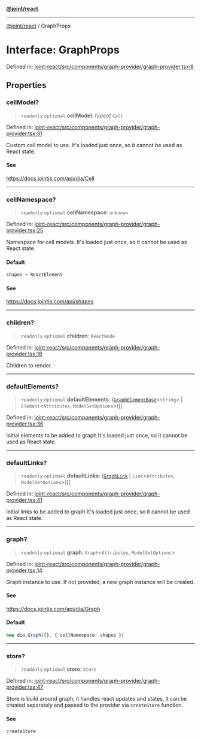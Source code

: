 [**@joint/react**](../README.md)

***

[@joint/react](../README.md) / GraphProps

# Interface: GraphProps

Defined in: [joint-react/src/components/graph-provider/graph-provider.tsx:8](https://github.com/samuelgja/joint/blob/main/packages/joint-react/src/components/graph-provider/graph-provider.tsx#L8)

## Properties

### cellModel?

> `readonly` `optional` **cellModel**: *typeof* `Cell`

Defined in: [joint-react/src/components/graph-provider/graph-provider.tsx:31](https://github.com/samuelgja/joint/blob/main/packages/joint-react/src/components/graph-provider/graph-provider.tsx#L31)

Custom cell model to use.
It's loaded just once, so it cannot be used as React state.

#### See

https://docs.jointjs.com/api/dia/Cell

***

### cellNamespace?

> `readonly` `optional` **cellNamespace**: `unknown`

Defined in: [joint-react/src/components/graph-provider/graph-provider.tsx:25](https://github.com/samuelgja/joint/blob/main/packages/joint-react/src/components/graph-provider/graph-provider.tsx#L25)

Namespace for cell models.
It's loaded just once, so it cannot be used as React state.

#### Default

```ts
shapes + ReactElement
```

#### See

https://docs.jointjs.com/api/shapes

***

### children?

> `readonly` `optional` **children**: `ReactNode`

Defined in: [joint-react/src/components/graph-provider/graph-provider.tsx:18](https://github.com/samuelgja/joint/blob/main/packages/joint-react/src/components/graph-provider/graph-provider.tsx#L18)

Children to render.

***

### defaultElements?

> `readonly` `optional` **defaultElements**: ([`GraphElementBase`](GraphElementBase.md)\<`string`\> \| `Element`\<`Attributes`, `ModelSetOptions`\>)[]

Defined in: [joint-react/src/components/graph-provider/graph-provider.tsx:36](https://github.com/samuelgja/joint/blob/main/packages/joint-react/src/components/graph-provider/graph-provider.tsx#L36)

Initial elements to be added to graph
It's loaded just once, so it cannot be used as React state.

***

### defaultLinks?

> `readonly` `optional` **defaultLinks**: ([`GraphLink`](GraphLink.md) \| `Link`\<`Attributes`, `ModelSetOptions`\>)[]

Defined in: [joint-react/src/components/graph-provider/graph-provider.tsx:41](https://github.com/samuelgja/joint/blob/main/packages/joint-react/src/components/graph-provider/graph-provider.tsx#L41)

Initial links to be added to graph
It's loaded just once, so it cannot be used as React state.

***

### graph?

> `readonly` `optional` **graph**: `Graph`\<`Attributes`, `ModelSetOptions`\>

Defined in: [joint-react/src/components/graph-provider/graph-provider.tsx:14](https://github.com/samuelgja/joint/blob/main/packages/joint-react/src/components/graph-provider/graph-provider.tsx#L14)

Graph instance to use. If not provided, a new graph instance will be created.

#### See

https://docs.jointjs.com/api/dia/Graph

#### Default

```ts
new dia.Graph({}, { cellNamespace: shapes })
```

***

### store?

> `readonly` `optional` **store**: `Store`

Defined in: [joint-react/src/components/graph-provider/graph-provider.tsx:47](https://github.com/samuelgja/joint/blob/main/packages/joint-react/src/components/graph-provider/graph-provider.tsx#L47)

Store is build around graph, it handles react updates and states, it can be created separately and passed to the provider via `createStore` function.

#### See

`createStore`
